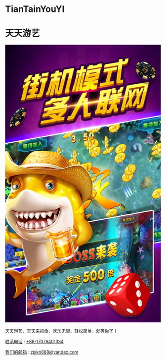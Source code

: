 # TianTainYouYI

天天游艺
====

![image](https://github.com/yay604882/TianTainYouYI/blob/master/ttyy.jpg)

天天游艺，天天来抓鱼，欢乐无限，轻松简单，就等你了！


[联系电话](+86-17076401334) : [+86-17076401334](+86-17076401334)

[我们的邮箱](zjskn888@yandex.com) : [zjskn888@yandex.com](zjskn888@yandex.com)
